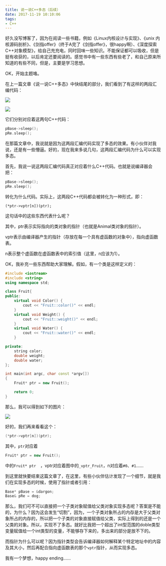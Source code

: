 ```yaml
---
title: 说一说C++多态（后续）
date: 2017-11-19 10:10:06
tags:
- C++
---
```


好久没写博客了，因为在阅读一些书籍，例如《Linux内核设计与实现》、《unix 内核源码剖析》、《剑指offer》（终于A完了《剑指offer》，很happy啊）、《深度探索C++对象模型》，给自己充充电，同时回味一些知识。不能保证都可以吸收，但是挺有收获的，以后肯定还要阅读的。感觉书中有一些东西有些老了，和自己原来所知道的有些不同，但是，主要是学习思想。

OK，开始主题咯。

在上一篇文章《说一说C++多态》中快结尾的部分，我们看到了有这样的两段汇编代码：

![](http://oklbfi1yj.bkt.clouddn.com/%E8%AF%B4%E4%B8%80%E8%AF%B4C++%E5%A4%9A%E6%80%81/29.PNG)

![](http://oklbfi1yj.bkt.clouddn.com/%E8%AF%B4%E4%B8%80%E8%AF%B4C++%E5%A4%9A%E6%80%81/26.PNG)

它们分别对应着这两句C++代码：

```c++
pBase->sleep();
pRe.sleep();
```

在那篇文章中，我说就是因为这两段汇编代码实现了多态的效果。有小伙伴对我说，还是有一些懵逼。好的，现在我来多说几句，这两段汇编代码为什么可以实现多态。

首先，我说一说这两段汇编代码真正对应着什么C++代码。也就是说编译器会把：

```c++
pBase->sleep();
pRe.sleep();
```

转化为什么代码。实际上，这两段C++代码都会被转化为一种形式，即：

```
(*ptr->vptr[n])(ptr);
```

这句话中的这些东西代表什么呢？

其中，ptr表示实际指向的类对象的指针（也就是Animal类对象的指针）。

vptr表示由编译器产生的指针（存放在每一个具有虚函数的对象中），指向虚函数表。

n表示整个虚函数在虚函数表中的索引值（这里，n应该为1）。

OK，我补充一些东西帮助大家理解。假如，有一个类是这样定义的：

```c++
#include <iostream>
#include <string>
using namespace std;

class Fruit{
public:
    virtual void Color() {
        cout << "Fruit::color()" << endl;
    }
    virtual void Weight() {
        cout << "Fruit::weight()" << endl;
    }
    virtual void Water() {
        cout << "Fruit::water()" << endl;
    }

private:
	string color;
	double weight;
	double water;
};

int main(int argc, char const *argv[])
{
	Fruit* ptr = new Fruit();

	return 0;
}
```

那么，我可以得到如下的图片：

![](http://oklbfi1yj.bkt.clouddn.com/%E8%AF%B4%E4%B8%80%E8%AF%B4C++%E5%A4%9A%E6%80%81%EF%BC%88%E5%90%8E%E7%BB%AD%EF%BC%89/.1.PNG)

好的，我们再来看看这个：

```c++
(*ptr->vptr[n])(ptr);
```

其中，`ptr`对应着

```c++
Fruit* ptr = new Fruit();
```

中的`Fruit* ptr  `，vptr对应着图中的`_vptr_Fruit`，n对应着`#0`、`#1`......

到这里就快要结束这篇文章了，在这里，有些小伙伴估计发现了一个细节，就是我们在实现多态的时候，使用了指针或者引用：

```c++
Base* pBase = &dargon;
Base& pRe = dog;
```

那么，我们可不可以直接把一个子类对象赋值给父类对象实现多态呢？答案是不能的，为什么？因为这会发生“切割”，因为，一个子类对象所占的内存是大于父类对象所占的内存的，所以把一个子类的对象直接赋值给父类，实际上得到的还是一个父类的对象。所以，实现不了多态。就好比我把一个超出了int型范围的doble类型变量赋值给一个int类型的变量，不能够存下来的，多出来的部分是放不下的。

而指针为什么可以呢？因为指针类型会告诉编译器如何解释某个特定地址中的内容及其大小，然后再配合指向虚函数表的那个`vptr`指针，从而实现多态。

我有一个梦想，happy ending......








